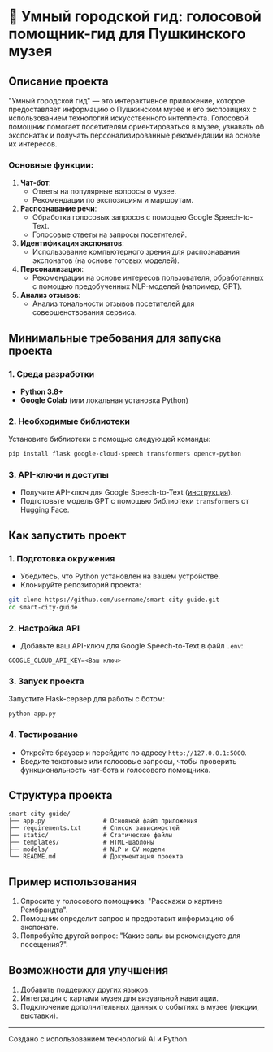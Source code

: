 # 🎨 Умный городской гид: голосовой помощник-гид для Пушкинского музея

## Описание проекта
"Умный городской гид" — это интерактивное приложение, которое предоставляет информацию о Пушкинском музее и его экспозициях с использованием технологий искусственного интеллекта. Голосовой помощник помогает посетителям ориентироваться в музее, узнавать об экспонатах и получать персонализированные рекомендации на основе их интересов.

### Основные функции:
1. **Чат-бот**:
   - Ответы на популярные вопросы о музее.
   - Рекомендации по экспозициям и маршрутам.
2. **Распознавание речи**:
   - Обработка голосовых запросов с помощью Google Speech-to-Text.
   - Голосовые ответы на запросы посетителей.
3. **Идентификация экспонатов**:
   - Использование компьютерного зрения для распознавания экспонатов (на основе готовых моделей).
4. **Персонализация**:
   - Рекомендации на основе интересов пользователя, обработанных с помощью предобученных NLP-моделей (например, GPT).
5. **Анализ отзывов**:
   - Анализ тональности отзывов посетителей для совершенствования сервиса.

## Минимальные требования для запуска проекта
### 1. Среда разработки
- **Python 3.8+**
- **Google Colab** (или локальная установка Python)

### 2. Необходимые библиотеки
Установите библиотеки с помощью следующей команды:
```bash
pip install flask google-cloud-speech transformers opencv-python
```

### 3. API-ключи и доступы
- Получите API-ключ для Google Speech-to-Text ([инструкция](https://cloud.google.com/speech-to-text/docs/quickstart-client-libraries)).
- Подготовьте модель GPT с помощью библиотеки `transformers` от Hugging Face.

## Как запустить проект

### 1. Подготовка окружения
- Убедитесь, что Python установлен на вашем устройстве.
- Клонируйте репозиторий проекта:
```bash
git clone https://github.com/username/smart-city-guide.git
cd smart-city-guide
```

### 2. Настройка API
- Добавьте ваш API-ключ для Google Speech-to-Text в файл `.env`:
```
GOOGLE_CLOUD_API_KEY=<Ваш ключ>
```

### 3. Запуск проекта
Запустите Flask-сервер для работы с ботом:
```bash
python app.py
```

### 4. Тестирование
- Откройте браузер и перейдите по адресу `http://127.0.0.1:5000`.
- Введите текстовые или голосовые запросы, чтобы проверить функциональность чат-бота и голосового помощника.

## Структура проекта
```
smart-city-guide/
├── app.py                # Основной файл приложения
├── requirements.txt      # Список зависимостей
├── static/               # Статические файлы
├── templates/            # HTML-шаблоны
├── models/               # NLP и CV модели
└── README.md             # Документация проекта
```

## Пример использования
1. Спросите у голосового помощника: "Расскажи о картине Рембрандта".
2. Помощник определит запрос и предоставит информацию об экспонате.
3. Попробуйте другой вопрос: "Какие залы вы рекомендуете для посещения?".

## Возможности для улучшения
1. Добавить поддержку других языков.
2. Интеграция с картами музея для визуальной навигации.
3. Подключение дополнительных данных о событиях в музее (лекции, выставки).

---
Создано с использованием технологий AI и Python.
